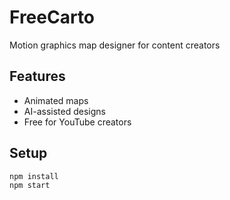  # FreeCarto  
Motion graphics map designer for content creators  

## Features  
- Animated maps  
- AI-assisted designs  
- Free for YouTube creators  

## Setup  
```bash
npm install
npm start
